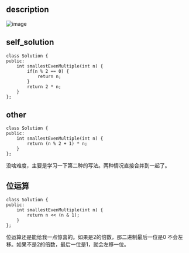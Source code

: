 ## description
![image](https://github.com/ethan686/leetcode/assets/73508499/1c38bae1-6b58-4b95-aa41-1d9b8695eba4)
## self_solution
```
class Solution {
public:
    int smallestEvenMultiple(int n) {
        if(n % 2 == 0) {
            return n;
        }
        return 2 * n;
    }
};
```
## other
```
class Solution {
public:
    int smallestEvenMultiple(int n) {
        return (n % 2 + 1) * n;
    }
};
```
没啥难度，主要是学习一下第二种的写法。两种情况直接合并到一起了。

## 位运算
```
class Solution {
public:
    int smallestEvenMultiple(int n) {
        return n << (n & 1);
    }
};
```
位运算还是能给我一点惊喜的。如果是2的倍数，那二进制最后一位是0 不会左移。如果不是2的倍数，最后一位是1，就会左移一位。
